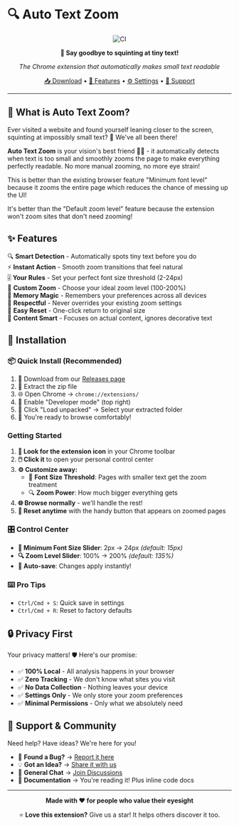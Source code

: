 # 🔍 Auto Text Zoom

<div align="center">

![CI](https://github.com/andrewpwade/autozoom/workflows/CI/badge.svg)

**🎯 Say goodbye to squinting at tiny text!**

_The Chrome extension that automatically makes small text readable_

[📥 Download](#installation) • [🚀 Features](#features) • [⚙️ Settings](#usage) • [💬 Support](#support)

</div>

---

## 🎉 What is Auto Text Zoom?

Ever visited a website and found yourself leaning closer to the screen, squinting at impossibly small text? 😤 We've all been there!

**Auto Text Zoom** is your vision's best friend 👀✨ - it automatically detects when text is too small and smoothly zooms the page to make everything perfectly readable. No more manual zooming, no more eye strain!

This is better than the existing browser feature "Minimum font level" because it zooms the entire page which reduces the chance of messing up the UI!

It's better than the "Default zoom level" feature because the extension won't zoom sites that don't need zooming!

## ✨ Features

🔍 **Smart Detection** - Automatically spots tiny text before you do  
⚡ **Instant Action** - Smooth zoom transitions that feel natural  
🎚️ **Your Rules** - Set your perfect font size threshold (2-24px)  
📏 **Custom Zoom** - Choose your ideal zoom level (100-200%)  
💾 **Memory Magic** - Remembers your preferences across all devices  
🎯 **Respectful** - Never overrides your existing zoom settings  
🔄 **Easy Reset** - One-click return to original size  
🧠 **Content Smart** - Focuses on actual content, ignores decorative text

## 🚀 Installation

### 📦 Quick Install (Recommended)

1. 🎁 Download from our [Releases page](https://github.com/andrewpwade/autozoom/releases)
2. 📂 Extract the zip file
3. 🌐 Open Chrome → `chrome://extensions/`
4. 🔧 Enable "Developer mode" (top right)
5. 📁 Click "Load unpacked" → Select your extracted folder
6. 🎉 You're ready to browse comfortably!

### Getting Started

1. **📌 Look for the extension icon** in your Chrome toolbar
2. **🖱️ Click it** to open your personal control center
3. **⚙️ Customize away:**
   - 📏 **Font Size Threshold**: Pages with smaller text get the zoom treatment
   - 🔍 **Zoom Power**: How much bigger everything gets
4. **🌐 Browse normally** - we'll handle the rest!
5. **🔄 Reset anytime** with the handy button that appears on zoomed pages

### 🎛️ Control Center

- **📏 Minimum Font Size Slider**: 2px → 24px _(default: 15px)_
- **🔍 Zoom Level Slider**: 100% → 200% _(default: 135%)_
- **💾 Auto-save**: Changes apply instantly!

### ⌨️ Pro Tips

- `Ctrl/Cmd + S`: Quick save in settings
- `Ctrl/Cmd + R`: Reset to factory defaults

## 🔒 Privacy First

Your privacy matters! 🛡️ Here's our promise:

- ✅ **100% Local** - All analysis happens in your browser
- ✅ **Zero Tracking** - We don't know what sites you visit
- ✅ **No Data Collection** - Nothing leaves your device
- ✅ **Settings Only** - We only store your zoom preferences
- ✅ **Minimal Permissions** - Only what we absolutely need

## 💬 Support & Community

Need help? Have ideas? We're here for you!

- 🐛 **Found a Bug?** → [Report it here](https://github.com/andrewpwade/autozoom/issues/new?template=bug_report.md)
- 💡 **Got an Idea?** → [Share it with us](https://github.com/andrewpwade/autozoom/issues/new?template=feature_request.md)
- 💬 **General Chat** → [Join Discussions](https://github.com/andrewpwade/autozoom/discussions)
- 📖 **Documentation** → You're reading it! Plus inline code docs

---

<div align="center">

**Made with ❤️ for people who value their eyesight**

⭐ **Love this extension?** Give us a star! It helps others discover it too.

</div>
